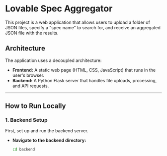 # Lovable Spec Aggregator

This project is a web application that allows users to upload a folder of JSON files, specify a "spec name" to search for, and receive an aggregated JSON file with the results.

## Architecture

The application uses a decoupled architecture:
- **Frontend:** A static web page (HTML, CSS, JavaScript) that runs in the user's browser.
- **Backend:** A Python Flask server that handles file uploads, processing, and API requests.

---

## How to Run Locally

### 1. Backend Setup

First, set up and run the backend server.

- **Navigate to the backend directory:**
  ```bash
  cd backend